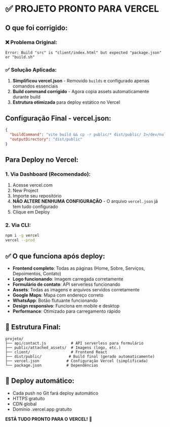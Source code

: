 # ✅ PROJETO PRONTO PARA VERCEL

## O que foi corrigido:

### ❌ Problema Original:
```
Error: Build "src" is "client/index.html" but expected "package.json" or "build.sh"
```

### ✅ Solução Aplicada:
1. **Simplificou vercel.json** - Removido `builds` e configurado apenas comandos essenciais
2. **Build command corrigido** - Agora copia assets automaticamente durante build
3. **Estrutura otimizada** para deploy estático no Vercel

## Configuração Final - vercel.json:
```json
{
  "buildCommand": "vite build && cp -r public/* dist/public/ 2>/dev/null || true",
  "outputDirectory": "dist/public"
}
```

## Para Deploy no Vercel:

### 1. Via Dashboard (Recomendado):
1. Acesse vercel.com
2. New Project
3. Importe seu repositório
4. **NÃO ALTERE NENHUMA CONFIGURAÇÃO** - O arquivo `vercel.json` já tem tudo configurado
5. Clique em Deploy

### 2. Via CLI:
```bash
npm i -g vercel
vercel --prod
```

## ✅ O que funciona após deploy:

- **Frontend completo**: Todas as páginas (Home, Sobre, Serviços, Depoimentos, Contato)
- **Logo funcionando**: Imagem carregada corretamente
- **Formulário de contato**: API serverless funcionando
- **Assets**: Todas as imagens e arquivos servidos corretamente
- **Google Maps**: Mapa com endereço correto
- **WhatsApp**: Botão flutuante funcionando
- **Design responsivo**: Funciona em mobile e desktop
- **Performance**: Otimizado para carregamento rápido

## 📁 Estrutura Final:
```
projeto/
├── api/contact.js           # API serverless para formulário
├── public/attached_assets/  # Imagens (logo, etc.)
├── client/                  # Frontend React
├── dist/public/            # Build final (gerado automaticamente)
├── vercel.json            # Configuração Vercel (simplificada)
└── package.json           # Dependências
```

## 🚀 Deploy automático:
- Cada push no Git fará deploy automático
- HTTPS gratuito
- CDN global
- Domínio .vercel.app gratuito

**ESTÁ TUDO PRONTO PARA O VERCEL!** 🎉